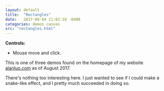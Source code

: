 ```yaml
---
layout: default
title:  "Rectangles"
date:   2017-08-04 11:02:18 -0400
categories: demos canvas
src: "rectangles.html"
---
```


**Controls:**

- Mouse move and click.

This is one of three demos found on the homepage of my website [alanluo.com](http://alanluo.com) as of August 2017.

There's nothing too interesting here. I just wanted to see if I could make a snake-like effect, and I pretty much succeeded in doing so.